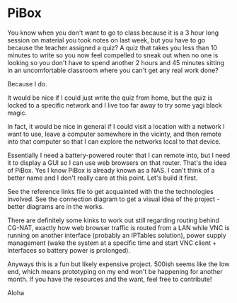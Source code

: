 # PiBox

You know when you don't want to go to class because it is a 3 hour long session on material you took notes on last week, but you have to go because the teacher assigned a quiz? A quiz that takes you less than 10 minutes to write so you now feel compelled to sneak out when no one is looking so you don't have to spend another 2 hours and 45 minutes sitting in an uncomfortable classroom where you can't get any real work done?

Because I do.

It would be nice if I could just write the quiz from home, but the quiz is locked to a specific network and I live too far away to try some yagi black magic.

In fact, it would be nice in general if I could visit a location with a network I want to use, leave a computer somewhere in the vicinty, and then remote into that computer so that I can explore the networks local to that device. 

Essentially I need a battery-powered router that I can remote into, but I need it to display a GUI so I can use web browsers on that router. That's the idea of PiBox. Yes I know PiBox is already known as a NAS. I can't think of a better name and I don't really care at this point. Let's build it first.

See the reference links file to get acquainted with the the technologies involved. See the connection diagram to get a visual idea of the project - better diagrams are in the works.

There are definitely some kinks to work out still regarding routing behind CG-NAT, exactly how web browser traffic is routed from a LAN while VNC is running on another interface (probably an IPTables solution), power supply management (wake the system at a specific time and start VNC client + interfaces so battery power is prolonged).

Anyways this is a fun but likely expensive project. 500ish seems like the low end, which means prototyping on my end won't be happening for another month. If you have the resources and the want, feel free to contribute!

Aloha
